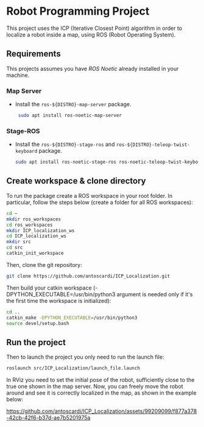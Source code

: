 # Robot Programming Project 
This project uses the ICP (Iterative Closest Point) algorithm in order to localize a robot inside a map, using ROS (Robot Operating System).

## Requirements
This projects assumes you have _ROS Noetic_ already installed in your machine.
### Map Server
- Install the `ros-${DISTRO}-map-server` package.
   ```sh
    sudo apt install ros-noetic-map-server
   ```
### Stage-ROS
- Install the `ros-${DISTRO}-stage-ros` and `ros-${DISTRO}-teleop-twist-keyboard` package.
  ```sh
  sudo apt install ros-noetic-stage-ros ros-noetic-teleop-twist-keyboard
  ```
## Create workspace & clone directory
To run the package create a ROS workspace in your root folder.
In particular, follow the steps below (create a folder for all ROS workspaces):
```sh
cd ~
mkdir ros_workspaces
cd ros_workspaces
mkdir ICP_localization_ws
cd ICP_localization_ws
mkdir src
cd src
catkin_init_workspace
```
Then, clone the git repository:
```sh
git clone https://github.com/antoscardi/ICP_Localization.git
```

Then build your catkin workspace (-DPYTHON_EXECUTABLE=/usr/bin/python3 argument is needed only if it's the first time the workspace is initialized):
```sh
cd ..
catkin_make -DPYTHON_EXECUTABLE=/usr/bin/python3
source devel/setup.bash
```
## Run the project 
Then to launch the project you only need to run the launch file:
```sh
roslaunch src/ICP_Localization/launch_file.launch
```
In RViz you need to set the initial pose of the robot, sufficiently close to the true one shown in the map server.
Now, you can freely move the robot around and see it is correctly localized in the map, as shown in the example below:

https://github.com/antoscardi/ICP_Localization/assets/99209099/f877a378-42cb-42f6-b37d-ae7b5201975a



